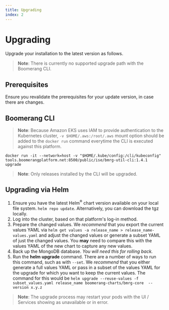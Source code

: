 ```yaml
---
title: Upgrading
index: 2
---
```


# Upgrading

Upgrade your installation to the latest version as follows.

> **Note**: There is currently no supported upgrade path with the Boomerang CLI.

## Prerequisites

Ensure you revalidate the prerequisites for your update version, in case there are changes.

## Boomerang CLI

> **Note**: Because Amazon EKS uses IAM to provide authentication to the Kubernetes cluster, `-v $HOME/.aws:/root/.aws` mount option should be added to the `docker run` command everytime the CLI is executed against this platform.

```
docker run -it --network=host -v "$HOME/.kube/config:/cli/kubeconfig" tools.boomerangplatform.net:8500/public/ise/bmrg-util-cli:1.4.1 upgrade
```

> **Note**: Only releases installed by the CLI will be upgraded.

## Upgrading via Helm

1. Ensure you have the latest Helm<sup>®</sup> chart version available on your local file system. `helm repo update`. Alternatively, you can download the tgz locally.
2. Log into the cluster, based on that platform's log-in method.
3. Prepare the changed values. We *recommend* that you export the current values YAML via `helm get values -a release_name > release_name-values.yaml` and adjust the changed values or generate a subset YAML of just the changed values. You **may** need to compare this with the values YAML of the new chart to capture any new values.
4. Back up the MongoDB database. _You will need this for rolling back._
5. Run the **helm upgrade** command. There are a number of ways to run this command, such as with `--set`. We *recommend* that you either generate a full values YAML or pass in a subset of the values YAML for the upgrade for which you want to keep the current values. The command for this would be 
```helm upgrade --reuse-values -f subset_values.yaml release_name boomerang-charts/bmrg-core  --version x.y.z```

> **Note**: The upgrade process may restart your pods with the UI / Services showing as unavailable or in error.